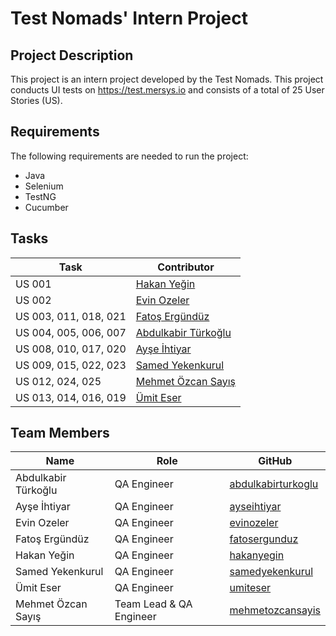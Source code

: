 # Test Nomads' Intern Project 

## Project Description
This project is an intern project developed by the Test Nomads. This project conducts UI tests on https://test.mersys.io and consists of a total of 25 User Stories (US).

## Requirements
The following requirements are needed to run the project:
- Java
- Selenium
- TestNG
- Cucumber

## Tasks
| Task                                 | Contributor                                                                |
|---------------------------------|-----------------------------------------------------------------|
| US 001                          | [Hakan Yeğin](https://github.com/hakanyegin) |
| US 002                          | [Evin Ozeler](https://github.com/Evinevin1) |
| US 003, 011, 018, 021           | [Fatoş Ergündüz](https://github.com/fatosergunduz) |
| US 004, 005, 006, 007           | [Abdulkabir Türkoğlu](https://github.com/AbdulkabirTurkoglu) |
| US 008, 010, 017, 020           | [Ayşe İhtiyar](https://github.com/ayseihtiyar) |
| US 009, 015, 022, 023           | [Samed Yekenkurul](https://github.com/samfrmda01) |
| US 012, 024, 025                | [Mehmet Özcan Sayış](https://github.com/ozcansayis) |
| US 013, 014, 016, 019           | [Ümit Eser](https://github.com/umiteser) |




## Team Members
| Name                    | Role                      | GitHub                                                      |
|-------------------------|---------------------------|-------------------------------------------------------------|
| Abdulkabir Türkoğlu     | QA Engineer               | [abdulkabirturkoglu](https://github.com/AbdulkabirTurkoglu) |
| Ayşe İhtiyar            | QA Engineer               | [ayseihtiyar](https://github.com/ayseihtiyar)               |
| Evin Ozeler             | QA Engineer               | [evinozeler](https://github.com/Evinevin1)                  |
| Fatoş Ergündüz          | QA Engineer               | [fatosergunduz](https://github.com/fatosergunduz)           |
| Hakan Yeğin             | QA Engineer               | [hakanyegin](https://github.com/hakanyegin)                 |
| Samed Yekenkurul        | QA Engineer               | [samedyekenkurul](https://github.com/samfrmda01)            |
| Ümit Eser               | QA Engineer               | [umiteser](https://github.com/umiteser)                     |
| Mehmet Özcan Sayış      | Team Lead & QA Engineer   | [mehmetozcansayis](https://github.com/ozcansayis)           |

